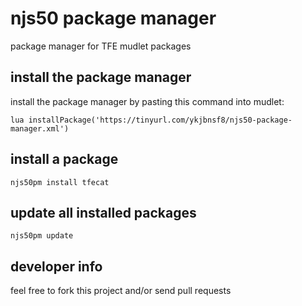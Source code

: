 # njs50 package manager
package manager for TFE mudlet packages

## install the package manager
install the package manager by pasting this command into mudlet:
```
lua installPackage('https://tinyurl.com/ykjbnsf8/njs50-package-manager.xml')
```

## install a package
```
njs50pm install tfecat
```

## update all installed packages
```
njs50pm update
```

## developer info
feel free to fork this project and/or send pull requests

